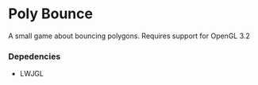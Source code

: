 # Poly Bounce
A small game about bouncing polygons. 
Requires support for OpenGL 3.2

### Depedencies
- LWJGL

